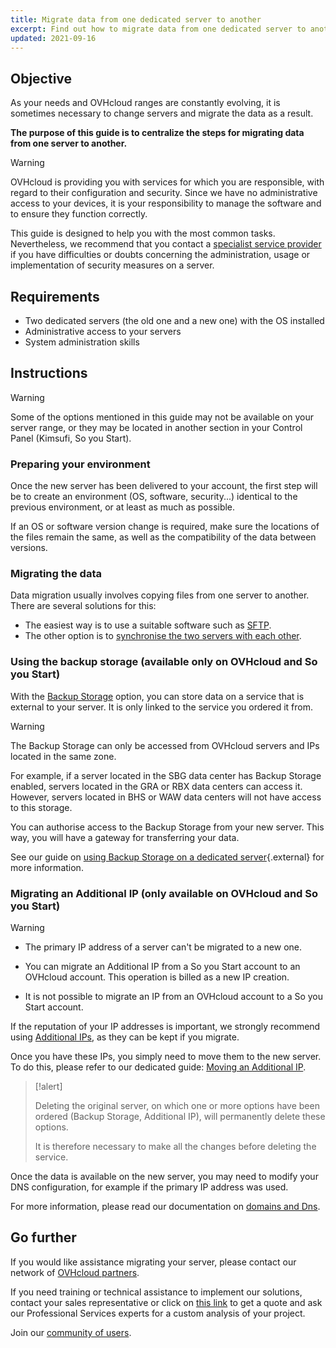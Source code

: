 ```yaml
---
title: Migrate data from one dedicated server to another
excerpt: Find out how to migrate data from one dedicated server to another
updated: 2021-09-16
---
```


## Objective

As your needs and OVHcloud ranges are constantly evolving, it is sometimes necessary to change servers and migrate the data as a result.

**The purpose of this guide is to centralize the steps for migrating data from one server to another.**

> [!warning]
>
> OVHcloud is providing you with services for which you are responsible, with regard to their configuration and security. Since we have no administrative access to your devices, it is your responsibility to manage the software and to ensure they function correctly.
>
> This guide is designed to help you with the most common tasks. Nevertheless, we recommend that you contact a [specialist service provider](/links/partner) if you have difficulties or doubts concerning the administration, usage or implementation of security measures on a server.
>

## Requirements

- Two dedicated servers (the old one and a new one) with the OS installed
- Administrative access to your servers
- System administration skills

## Instructions

> [!warning]
>
> Some of the options mentioned in this guide may not be available on your server range, or they may be located in another section in your Control Panel (Kimsufi, So you Start).
>

### Preparing your environment

Once the new server has been delivered to your account, the first step will be to create an environment (OS, software, security...) identical to the previous environment, or at least as much as possible.

If an OS or software version change is required, make sure the locations of the files remain the same, as well as the compatibility of the data between versions.

### Migrating the data

Data migration usually involves copying files from one server to another. There are several solutions for this:

- The easiest way is to use a suitable software such as [SFTP](/pages/bare_metal_cloud/dedicated_servers/comment-deposer-ou-recuperer-des-donnees-sur-un-serveur-dedie-via-sftp).
- The other option is to [synchronise the two servers with each other](/pages/bare_metal_cloud/dedicated_servers/how-to-copy-data-from-one-dedicated-server-to-another-using-rsync).

### Using the backup storage (available only on OVHcloud and So you Start)

With the [Backup Storage](https://www.ovhcloud.com/en-ca/bare-metal/backup-storage/) option, you can store data on a service that is external to your server. It is only linked to the service you ordered it from.

> [!warning]
>
> The Backup Storage can only be accessed from OVHcloud servers and IPs located in the same zone.
>
> For example, if a server located in the SBG data center has Backup Storage enabled, servers located in the GRA or RBX data centers can access it. However, servers located in BHS or WAW data centers will not have access to this storage.
>

You can authorise access to the Backup Storage from your new server. This way, you will have a gateway for transferring your data.

See our guide on [using Backup Storage on a dedicated server](/pages/bare_metal_cloud/dedicated_servers/services_backup_storage){.external} for more information.

### Migrating an Additional IP (only available on OVHcloud and So you Start)

> [!warning]
>
> - The primary IP address of a server can't be migrated to a new one.
>
> - You can migrate an Additional IP from a So you Start account to an OVHcloud account. This operation is billed as a new IP creation.
>
> - It is not possible to migrate an IP from an OVHcloud account to a So you Start account.
>

If the reputation of your IP addresses is important, we strongly recommend using [Additional IPs](https://www.ovhcloud.com/en-ca/bare-metal/ip/), as they can be kept if you migrate.

Once you have these IPs, you simply need to move them to the new server.
To do this, please refer to our dedicated guide: [Moving an Additional IP](/pages/bare_metal_cloud/dedicated_servers/move-failover-ip).

> [!alert]
>
> Deleting the original server, on which one or more options have been ordered (Backup Storage, Additional IP), will permanently delete these options.
>
> It is therefore necessary to make all the changes before deleting the service.
>

Once the data is available on the new server, you may need to modify your DNS configuration, for example if the primary IP address was used.

For more information, please read our documentation on [domains and Dns](/products/web-cloud-domains-domain-names).

## Go further

If you would like assistance migrating your server, please contact our network of [OVHcloud partners](/links/partner).

If you need training or technical assistance to implement our solutions, contact your sales representative or click on [this link](/links/professional-services) to get a quote and ask our Professional Services experts for a custom analysis of your project.

Join our [community of users](/links/community).
